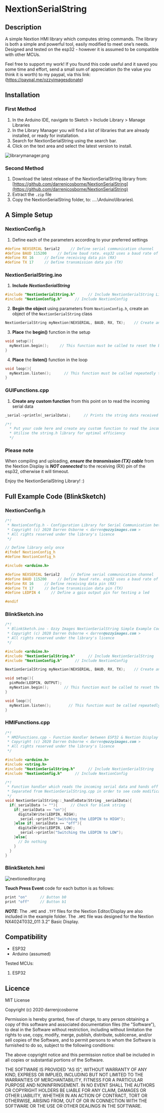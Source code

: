 # NextionSerialString

## Description
A simple Nextion HMI library which computes string commands. The library is both a simple and powerful tool, easily modified to meet one’s needs. Designed and tested on the esp32 - however it is assumed to be compatible with other MCUs.

Feel free to support my work! If you found this code useful and it saved you some time and effort, send a small sum of appreciation (to the value you think it is worth)
to my paypal, via this link: (https://paypal.me/ozzyimagesdonate)

## Installation

### First Method
1.  In the Arduino IDE, navigate to Sketch > Include Library > Manage Libraries
2.  In the Library Manager you will find a list of libraries that are already installed, or ready for installation.
3.  Search for NextionSerialString using the search bar.
4.  Click on the text area and select the latest version to install.

![librarymanager.png](./extras/media/librarymanager.png)

### Second Method
1. Download the latest release of the NextionSerialString library from: [https://github.com/darrenjcosborne/NextionSerialString](https://github.com/darrenjcosborne/NextionSerialString)
2. Extract the `.zip` file 
3. Copy the NextionSerialString folder, to: ....\Arduino\libraries\

## A Simple Setup

### NextionConfig.h

1. Define each of the parameters according to your preferred settings
````Cpp
#define NEXSERIAL Serial2     // Define serial communication channel
#define BAUD 115200     // Define baud rate. esp32 uses a baud rate of 115200
#define RX 16     // Define receiving data pin (RX)
#define TX 17     // Define transmission data pin (TX)
````
### NextionSerialString.ino

1.  **Include** ***NextionSerialString***
````Cpp
#include "NextionSerialString.h"      // Include NextionSerialString Library
#include "NextionConfig.h"      // Include NextionConfig
````
2.  **Begin the object** using parameters from `NextionConfig.h`, create an object of the `NextionSerialString` class
````Cpp
NextionSerialString myNextion(NEXSERIAL, BAUD, RX, TX);    // Create an object of NextionSerialString class with the name < myNextion >                  
````
3.  **Place** the **begin()** function in the setup
````Cpp
void setup(){
  myNextion.begin();     // This function must be called to reset the baud rate on the Nextion, to match that of the esp32
}
````
4. **Place** the **listen()** function in the loop
````Cpp
void loop(){
  myNextion.listen();      // This function must be called repeatedly to respond to touch events from the Nextion panel
}
````

### GUIFunctions.cpp

1. **Create any custom function** from this point on to read the incoming serial data
````Cpp
_serial->println(_serialData);      // Prints the string data received from the Nextion

/*!
  * Put your code here and create any custom function to read the incoming serial data
  * Utilise the string.h library for optimal efficiency
  */
````
### Please note
When compiling and uploading, ***ensure the transmission (TX) cable*** from the Nextion Display is ***NOT connected*** to the receiving (RX) pin of the esp32, otherwise it will timeout.

Enjoy the NextionSerialString Library! :)


## Full Example Code (BlinkSketch)

### NextionConfig.h
````Cpp
/*!
 * NextionConfig.h - Configuration Library for Serial Communication between ESP32 & Nextion Display using strings
 * Copyright (c) 2020 Darren Osborne < darren@ozzyimages.com >
 * All rights reserved under the library's licence
 */

// Define library only once
#ifndef NextionConfig_h
#define NextionConfig_h

#include <arduino.h>

#define NEXSERIAL Serial2     // Define serial communication channel
#define BAUD 115200     // Define baud rate. esp32 uses a baud rate of 115200
#define RX 16     // Define receiving data pin (RX)
#define TX 17     // Define transmission data pin (TX)
#define LEDPIN 4     // Define a gpio output pin for testing a led

#endif
````

### BlinkSketch.ino
````Cpp
/*!
 * BlinkSketch.ino - Ozzy Images NextionSerialString Simple Example Code
 * Copyright (c) 2020 Darren Osborne < darren@ozzyimages.com > 
 * All rights reserved under the library's licence
 */

#include <arduino.h>
#include "NextionSerialString.h"      // Include NextionSerialString
#include "NextionConfig.h"      // Include NextionConfig

NextionSerialString myNextion(NEXSERIAL, BAUD, RX, TX);    // Create an object of NextionSerialString class with the name < myNextion >

void setup(){
  pinMode(LEDPIN, OUTPUT);
  myNextion.begin();       // This function must be called to reset the baud rate on the Nextion, to match that of the esp32
}

void loop(){  
  myNextion.listen();        // This function must be called repeatedly to respond to touch events from the Nextion panel
}
````

### HMIFunctions.cpp
````Cpp
/*!
 * HMIFunctions.cpp - Function Handler between ESP32 & Nextion Display
 * Copyright (c) 2020 Darren Osborne < darren@ozzyimages.com >
 * All rights reserved under the library's licence
 */

#include <arduino.h>
#include <string.h>
#include "NextionSerialString.h"      // Include NextionSerialString
#include "NextionConfig.h"      // Include NextionConfig

/*!
 * Function handler which reads the incoming serial data and hands off to a custom function
 * Separated from NextionSerialString.cpp in order to see code modifications/custom functions more clearly
 */
void NextionSerialString::_handleData(String _serialData){
  if(_serialData != ""){      // Check for blank string
    if(_serialData == "on"){
      digitalWrite(LEDPIN, HIGH);
      _serial->println("Switching the LEDPIN to HIGH");
    }else if(_serialData == "off"){
      digitalWrite(LEDPIN, LOW);
      _serial->println("Switching the LEDPIN to LOW");
    }else{
      // Do nothing
    } 
  }
}
````

### BlinkSketch.hmi

![nextioneditor.png](./extras/media/nextioneditor.png)

**Touch Press Event** code for each button is as follows:
````Cpp
print "on"      // Button b0
print "off"     // Button b1
````

***NOTE***: The `.HMI` and `.TFT` files for the Nextion Editor/Display are also included in the example folder.
The `.HMI` file was designed for the Nextion NX4024T032_011 3.2" Basic Display.

## Compatibility
* ESP32
* Arduino (assumed)

Tested MCUs:
1. ESP32

## Licence
MIT License

Copyright (c) 2020 darrenjcosborne

Permission is hereby granted, free of charge, to any person obtaining a copy
of this software and associated documentation files (the "Software"), to deal
in the Software without restriction, including without limitation the rights
to use, copy, modify, merge, publish, distribute, sublicense, and/or sell
copies of the Software, and to permit persons to whom the Software is
furnished to do so, subject to the following conditions:

The above copyright notice and this permission notice shall be included in all
copies or substantial portions of the Software.

THE SOFTWARE IS PROVIDED "AS IS", WITHOUT WARRANTY OF ANY KIND, EXPRESS OR
IMPLIED, INCLUDING BUT NOT LIMITED TO THE WARRANTIES OF MERCHANTABILITY,
FITNESS FOR A PARTICULAR PURPOSE AND NONINFRINGEMENT. IN NO EVENT SHALL THE
AUTHORS OR COPYRIGHT HOLDERS BE LIABLE FOR ANY CLAIM, DAMAGES OR OTHER
LIABILITY, WHETHER IN AN ACTION OF CONTRACT, TORT OR OTHERWISE, ARISING FROM,
OUT OF OR IN CONNECTION WITH THE SOFTWARE OR THE USE OR OTHER DEALINGS IN THE
SOFTWARE.
